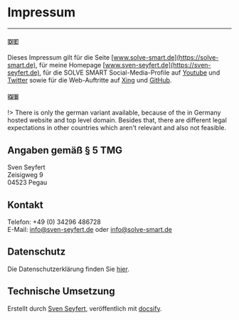 # <i class="fas fa-caret-down"></i> Impressum

---

<!-- tabs:start -->

#### **:de:**

Dieses Impressum gilt für die Seite [www.solve-smart.de](https://solve-smart.de), für meine Homepage [www.sven-seyfert.de](https://sven-seyfert.de), für die SOLVE SMART Social-Media-Profile auf [Youtube](https://www.youtube.com/channel/UCjPiWdl_h1CoYhZXaEC_AwA) und [Twitter](https://twitter.com/Sven_Seyfert) sowie für die Web-Auftritte auf [Xing](https://www.xing.com/profile/Sven_Seyfert) und [GitHub](https://github.com/sven-seyfert).

#### **:uk:**

!> There is only the german variant available, because of the in Germany hosted website and top level domain. Besides that, there are different legal expectations in other countries which aren't relevant and also not feasible.

<!-- tabs:end -->

## Angaben gemäß § 5 TMG

Sven Seyfert<br>
Zeisigweg 9<br>
04523 Pegau<br>

## Kontakt

Telefon: +49 (0) 34296 486728<br>
E-Mail: info@sven-seyfert.de oder info@solve-smart.de

## Datenschutz

Die Datenschutzerklärung finden Sie [hier](de/datenschutz).


## Technische Umsetzung

Erstellt durch [Sven Seyfert](https://sven-seyfert.de), veröffentlich mit [docsify](https://github.com/docsifyjs/docsify).
